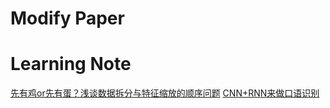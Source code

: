 # Modify Paper

# Learning Note
[先有鸡or先有蛋？浅谈数据拆分与特征缩放的顺序问题](https://www.jiqizhixin.com/articles/2018-08-30-10)
[CNN+RNN来做口语识别](http://shartoo.github.io/CNN+RNN_Audio/)
